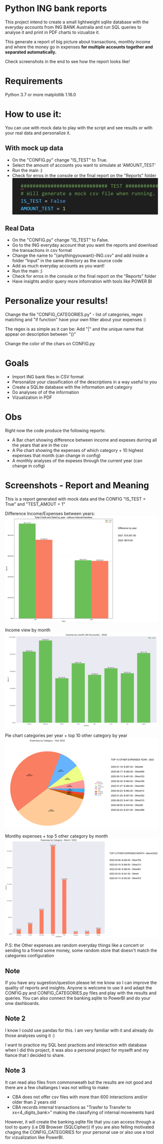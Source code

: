 # Python ING bank reports

This project intend to create a small lightweight sqlite database with the everyday accounts from ING BANK Australia and run SQL queries to analyse it and print in PDF charts to vizualize it.

This generate a report of big picture about transactions, monthly income and where the money go in expenses **for multiple accounts together and separated automatically.**

Check screenshots in the end to see how the report looks like!

# Requirements
Python 3.7 or more
matplotlib 1.16.0

# How to use it:

You can use with mock data to play with the script and see results or with your real data and personalize it.

## With mock up data
- On the "CONFIG.py" change "IS_TEST" to True.
- Select the amount of accounts you want to simulate at 'AMOUNT_TEST'
- Run the main :)
- Check for erros in the console or the final report on the "Reports" folder
![change_config](imgs/config_test_true.PNG)

## Real Data
- On the "CONFIG.py" change "IS_TEST" to False.
- Go to the ING everyday account that you want the reports and download the transactions in csv format
- Change the name to "{anythingyouwant}-ING.csv" and add inside a folder "Input" in the same directory as the source code
- Add as much everyday accounts as you want!
- Run the main :)
- Check for erros in the console or the final report on the "Reports" folder
- Have insights and/or query more infomration with tools like POWER BI

# Personalize your results!
Change the file "CONFIG_CATEGORIES.py" - list of categories, regex matching and "if function" have your own filter about your expenses :)

The regex is as simple as it can be:
Add "|" and the unique name that appear on description between "()"

Change the color of the chars on CONFIG.py

# Goals

- Import ING bank files in CSV format
- Personalize your classification of the descriptions in a way useful to you
- Create a SQLite database with the information and category
- Do analyses of of the information
- Vizualization in PDF

# Obs
Right now the code produce the following reports:
- A Bar chart showing difference between income and expeses durring all the years that are in the csv
- A Pie chart showing the expenses of which category + 10 highest expenses that month (can change in config)
- A monthly analyses of the expeses through the current year (can change in cofig)

# Screenshots - Report and Meaning
This is a report generated with mock data and the CONFIG "IS_TEST = True" and "TEST_AMOUT = 1"

Difference Income/Expenses between years:
![example1](imgs/example1.PNG)

Income view by month
![example2](imgs/example2.PNG)

Pie chart categories per year + top 10 other category by year
![example3](imgs/example3.PNG)

Montlhy expenses + top 5 other category by month
![example4](imgs/example4.PNG)

P.S: the Other expenses are random everyday things like a concert or sending to a friend some money, some random store that doesn't match the categories configuration

## Note

If you have any sugestion/question please let me know so I can improve the quality of reports and insights.
Anyone is welcome to use it and adapt the CONFIG.py and CONFIG_CATEGORIES.py files and play with the results and queries.
You can also connect the banking.sqlite to PowerBI and do your onw dashboards.

## Note 2

I know I could use pandas for this. I am very familiar with it and already do those analyses using it :)

I want to practice my SQL best practices and interaction with database when I did this project, it was also a personal project for myselft and my fiance that I decided to share.

## Note 3

It can read also files from commonweath but the results are not good and there are a few challanges I was not willing to make:
- CBA does not offer csv files with more than 600 interactions and/or older than 2 years old
- CBA records internal transactions as "Trasfer to Transfer to xx<4_digits_bank>" making the classifying of internal movements hard

However, it will create the banking.sqlite file that you can access through a tool to query (i.e DB Browser (SQLCipher))
If you are also felling motivated chaging the CONFIG_CATEGORIES for your personal use 
or also use a tool for vizualization like PowerBI.
